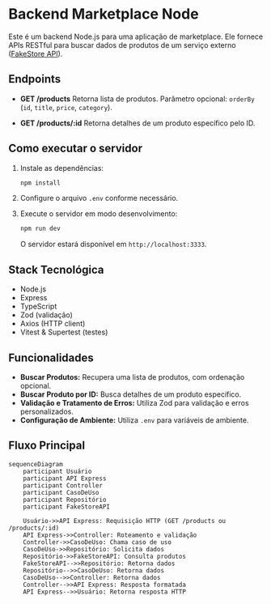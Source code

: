 # Backend Marketplace Node

Este é um backend Node.js para uma aplicação de marketplace. Ele fornece APIs RESTful para buscar dados de produtos de um serviço externo ([FakeStore API](https://fakestoreapi.com)).

## Endpoints

- **GET /products**
  Retorna lista de produtos.
  Parâmetro opcional: `orderBy` (`id`, `title`, `price`, `category`).

- **GET /products/:id**
  Retorna detalhes de um produto específico pelo ID.

## Como executar o servidor

1. Instale as dependências:

    ```sh
    npm install
    ```

2. Configure o arquivo `.env` conforme necessário.

3. Execute o servidor em modo desenvolvimento:

    ```sh
    npm run dev
    ```

   O servidor estará disponível em `http://localhost:3333`.

## Stack Tecnológica

- Node.js
- Express
- TypeScript
- Zod (validação)
- Axios (HTTP client)
- Vitest & Supertest (testes)

## Funcionalidades

- **Buscar Produtos:** Recupera uma lista de produtos, com ordenação opcional.
- **Buscar Produto por ID:** Busca detalhes de um produto específico.
- **Validação e Tratamento de Erros:** Utiliza Zod para validação e erros personalizados.
- **Configuração de Ambiente:** Utiliza `.env` para variáveis de ambiente.

## Fluxo Principal

```mermaid
sequenceDiagram
    participant Usuário
    participant API Express
    participant Controller
    participant CasoDeUso
    participant Repositório
    participant FakeStoreAPI

    Usuário->>API Express: Requisição HTTP (GET /products ou /products/:id)
    API Express->>Controller: Roteamento e validação
    Controller->>CasoDeUso: Chama caso de uso
    CasoDeUso->>Repositório: Solicita dados
    Repositório->>FakeStoreAPI: Consulta produtos
    FakeStoreAPI-->>Repositório: Retorna dados
    Repositório-->>CasoDeUso: Retorna dados
    CasoDeUso-->>Controller: Retorna dados
    Controller-->>API Express: Resposta formatada
    API Express-->>Usuário: Retorna resposta HTTP
```
